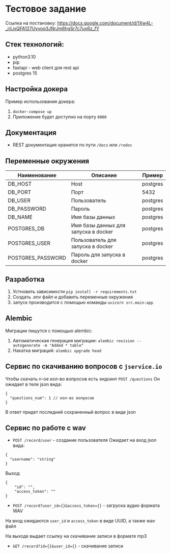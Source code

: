 # Тестовое задание

Ссылка на постановку: https://docs.google.com/document/d/1Xw4L-_riLixQFA127Uyvoq3JNrJm6hgSr7c7ux6z_fY

## Стек технологий:

- python3.10
- pip
- fastapi - web client для rest api
- postgres 15


## Настройка докера

Пример использования докера:

1. `docker-compose up`
2. Приложение будет доступно на порту `8000`


## Документация

- REST документация хранится по пути `/docs` или `/redoc`

## Переменные окружения

| Наименование | Описание | Пример |
|--------------|----------|--------|
|DB_HOST|Host|postgres|
|DB_PORT|Порт|5432|
|DB_USER|Пользователь|postgres|
|DB_PASSWORD|Пароль|postgres|
|DB_NAME|Имя базы данных|postgres|
|POSTGRES_DB|Имя базы данных для запуска в docker|postgres|
|POSTGRES_USER|Пользователь для запуска в docker|postgres|
|POSTGRES_PASSWORD|Пароль для запуска в docker|postgres|


## Разработка

1. Устновить зависимости `pip install -r requirements.txt`
2. Создать .env файл и добавить переменные окружения
3. запуск производится с помощью команды `uvicorn src.main:app`


## Alembic

Миграции пишутся с помощью alembic:

1. Автоматическая генерация миграции: `alembic revision --autogenerate -m "Added * table"`
2. Накатка миграций: `alembic upgrade head`



## Сервис по скачиванию вопросов с `jservice.io`

Чтобы скачать n-ое кол-во вопросов есть эндоинт `POST /questions`
Он ожидает в теле json вида:
```
{
  "questions_num": 1 // кол-во вопросов
}
```

В ответ придет последний сохраненный вопрос в виде json


## Сервис по работе с wav

- `POST /record/user` - создание пользователя
Ожидает на вход json вида:
```
{
  "username": "string"
}
```

Выход:

```
{
    "id": "",
    "access_token": ""
}
```

- `POST /record?user_id={}&access_token={}` - загруска аудио формата WAV

 На вход ожидаются `user_id` и `access_token` в виде UUID, а также wav файл

 На выходе выдает ссылку на скачивание записи в формате mp3


- `GET /record?id={}&user_id={}` - скачивание записи
